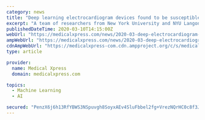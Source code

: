 ```yaml
---
category: news
title: "Deep learning electrocardiogram devices found to be susceptible to adversarial attack"
excerpt: "A team of researchers from New York University and NYU Langone Health has found that deep learning electrocardiogram devices can be susceptible to adversarial attacks. In their paper published in the journal Nature Medicine, the group describes how they developed an attack approach and tested it with electrocardiogram devices. Over the past ..."
publishedDateTime: 2020-03-10T14:15:00Z
webUrl: "https://medicalxpress.com/news/2020-03-deep-electrocardiogram-devices-susceptible-adversarial.html"
ampWebUrl: "https://medicalxpress.com/news/2020-03-deep-electrocardiogram-devices-susceptible-adversarial.amp"
cdnAmpWebUrl: "https://medicalxpress-com.cdn.ampproject.org/c/s/medicalxpress.com/news/2020-03-deep-electrocardiogram-devices-susceptible-adversarial.amp"
type: article

provider:
  name: Medical Xpress
  domain: medicalxpress.com

topics:
  - Machine Learning
  - AI

secured: "PenzX6j6h13RfYBWS3NSpuvgh8SoyxAEv4SluFbbel2fg+VrezNQrHC0c8f3JEfC2kizScv78IWr2JNITH4+l7vjqUCd8+jfNIYboUhes2XgO2nq49SqOsVNb03BpLvDbTn087xv0xl/rMirf6K3kdmPO61EtK+CYk9mpVFfEM0s0yL/J3C2YXDvXzBwUEaZp86AIwrKTRO4cRA3IAgzgoyrxrIn+jl+tTqKE/T4oClFGw3EFU/jEGla8shMMZWqIGkTMlC/mvNdP9DYLdveYcpfuwMD77GbrDQlBhKkR/eGPwhZmqZHh/5pCpFv46by1U/VU5YDvE93bLAcwe7zcy99DGqCNPpDaKc9efDL5x8DCavsi9ZTRs+YaOmHYGU7SBs+GxuZ8ODAGhCYbDv3dtriea6LnOteosAf6/HEQc4l1FL2AufGRZKfbzW+9uoKL6lwrWQ/lODAJq5KSDnbL/xo9+PgXvbeSafna0qXR44=;rHB/ZoUhKYKHTx+8hFpbRg=="
---
```


